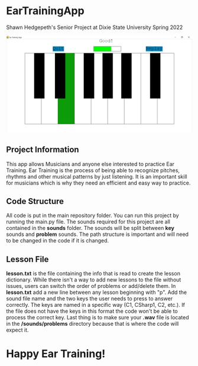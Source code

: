 # EarTrainingApp
Shawn Hedgepeth's Senior Project at Dixie State University Spring 2022

![keyboard_screen](assets/keyboardscreenshot.png?raw=true)

## Project Information
This app allows Musicians and anyone else interested to practice Ear Training. Ear Training is the process of being able to recognize pitches, rhythms and other musical patterns by just listening. It is an important skill for musicians which is why they need an efficient and easy way to practice.

## Code Structure
All code is put in the main repository folder. You can run this project by running the main.py file. The sounds required for this project are all contained in the **sounds** folder. The sounds will be split between **key** sounds and **problem** sounds. The path structure is important and will need to be changed in the code if it is changed.

## Lesson File
**lesson.txt** is the file containing the info that is read to create the lesson dictionary. While there isn't a way to add new lessons to the file without issues, users can switch the order of problems or add/delete them. In **lesson.txt** add a new line between any lesson beginning with "p". Add the sound file name and the two keys the user needs to press to answer correctly. The keys are named in a specific way (C1, CSharp1, C2, etc.). If the file does not have the keys in this format the code won't be able to process the correct key. Last thing is to make sure your **.wav** file is located in the **/sounds/problems** directory because that is where the code will expect it.

# Happy Ear Training!
